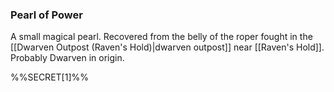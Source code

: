 ### Pearl of Power

A small magical pearl. Recovered from the belly of the roper fought in the [[Dwarven Outpost (Raven's Hold)|dwarven outpost]] near [[Raven's Hold]]. Probably Dwarven in origin.

%%SECRET[1]%%